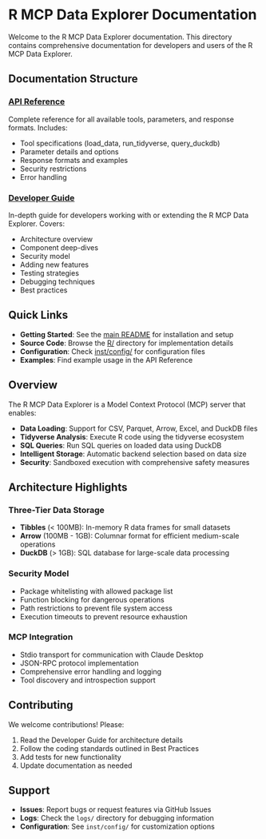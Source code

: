 # R MCP Data Explorer Documentation

Welcome to the R MCP Data Explorer documentation. This directory contains comprehensive documentation for developers and users of the R MCP Data Explorer.

## Documentation Structure

### [API Reference](./API_REFERENCE.md)
Complete reference for all available tools, parameters, and response formats. Includes:
- Tool specifications (load_data, run_tidyverse, query_duckdb)
- Parameter details and options
- Response formats and examples
- Security restrictions
- Error handling

### [Developer Guide](./DEVELOPER_GUIDE.md)
In-depth guide for developers working with or extending the R MCP Data Explorer. Covers:
- Architecture overview
- Component deep-dives
- Security model
- Adding new features
- Testing strategies
- Debugging techniques
- Best practices

## Quick Links

- **Getting Started**: See the [main README](../README.md) for installation and setup
- **Source Code**: Browse the [R/](../R/) directory for implementation details
- **Configuration**: Check [inst/config/](../inst/config/) for configuration files
- **Examples**: Find example usage in the API Reference

## Overview

The R MCP Data Explorer is a Model Context Protocol (MCP) server that enables:

- **Data Loading**: Support for CSV, Parquet, Arrow, Excel, and DuckDB files
- **Tidyverse Analysis**: Execute R code using the tidyverse ecosystem
- **SQL Queries**: Run SQL queries on loaded data using DuckDB
- **Intelligent Storage**: Automatic backend selection based on data size
- **Security**: Sandboxed execution with comprehensive safety measures

## Architecture Highlights

### Three-Tier Data Storage
- **Tibbles** (< 100MB): In-memory R data frames for small datasets
- **Arrow** (100MB - 1GB): Columnar format for efficient medium-scale operations
- **DuckDB** (> 1GB): SQL database for large-scale data processing

### Security Model
- Package whitelisting with allowed package list
- Function blocking for dangerous operations
- Path restrictions to prevent file system access
- Execution timeouts to prevent resource exhaustion

### MCP Integration
- Stdio transport for communication with Claude Desktop
- JSON-RPC protocol implementation
- Comprehensive error handling and logging
- Tool discovery and introspection support

## Contributing

We welcome contributions! Please:

1. Read the Developer Guide for architecture details
2. Follow the coding standards outlined in Best Practices
3. Add tests for new functionality
4. Update documentation as needed

## Support

- **Issues**: Report bugs or request features via GitHub Issues
- **Logs**: Check the `logs/` directory for debugging information
- **Configuration**: See `inst/config/` for customization options